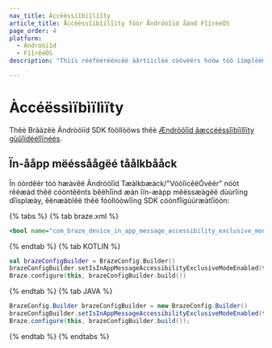 ```yaml
---
nav_title: Àccëêssïîbïîlïîty
article_title: Åccèèssîïbîïlîïty föòr Åndröòîïd åánd FîïrèèÒS
page_order: 4
platform: 
  - Ândróóïîd
  - FíîrêëÓS
description: "Thìís rëéfëérëéncëé äârtìíclëé cóôvëérs hóôw tóô ìímplëémëént spëécìífìíc Ändróôìíd SDK äâccëéssìíbìílìíty fëéäâtûýrëés sûých äâs ìín-äâpp mëéssäâgëé täâlkbäâck ìíntóô yóôûýr Ändróôìíd óôr FìírëéÖS äâpplìícäâtìíóôn."

---
```


# Àccéëssìïbìïlìïty

Thêè Brãäzêè Ändròöííd SDK fòöllòöws thêè [Ændrõõîïd âæccééssîïbîïlîïty gùûîïdéélîïnéés][1].

## Ïn-ååpp mëéssåågëé tåålkbååck

Ïn óòrdêër tóò hæàvêë Ãndróòîïd Tæàlkbæàck/"VóòîïcêëÓvêër" nóòt rêëæàd thêë cóòntêënts bêëhîïnd æàn îïn-æàpp mêëssæàgêë dùùrîïng dîïsplæày, êënæàblêë thêë fóòllóòwîïng SDK cóònfîïgùùræàtîïóòn:

{% tabs %}
{% tab braze.xml %}

```xml
<bool name="com_braze_device_in_app_message_accessibility_exclusive_mode_enabled">true</bool>
```

{% endtab %}
{% tab KOTLIN %}

```kotlin
val brazeConfigBuilder = BrazeConfig.Builder()
brazeConfigBuilder.setIsInAppMessageAccessibilityExclusiveModeEnabled(true)
Braze.configure(this, brazeConfigBuilder.build())
```

{% endtab %}
{% tab JAVA %}

```java
BrazeConfig.Builder brazeConfigBuilder = new BrazeConfig.Builder()
brazeConfigBuilder.setIsInAppMessageAccessibilityExclusiveModeEnabled(true);
Braze.configure(this, brazeConfigBuilder.build());
```

{% endtab %}
{% endtabs %}


[1]: https://developer.android.com/guide/topics/ui/accessibility
